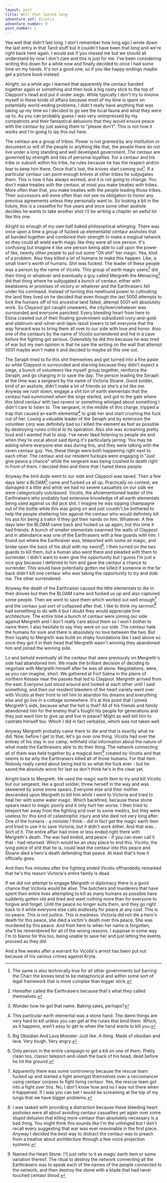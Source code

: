 ```yaml
---
layout: post
title: Well that lasted long
adventure_set: Vicotis
adventure_number: 9
post_number: 1
---
```


Yea well that didn't last long. I don't remember how long ago I wrote down the last entry in that Tarot stuff but it couldn't have been that long and we're right back here again. I would ask if you missed me but we should all understand by now I don't care and this is just for me. I've been considering writing this down for a while now and finally decided to once I had some time on my hands. It's not a good one, so if you like happy endings maybe get a picture book instead.

Alright, so a while ago I learned that apparently the centaur banded together again or something and then took a big nasty stick to the top of Claypool's head and put it under siege. While typically I don't try to involve myself in these kinds of affairs because most of my time is spent on potentially world-ending problems, I didn't really have anything that was taking up my time so I decided to go see the local fauna and what they were up to. As you can probably guess I was very unimpressed by my compatriots and their fantastical delusions that they would ensure peace with the centaur by just asking them to "please don't". This is not how it works and I'm going to lay this out here.

The centaur are a group of tribes. Power is not granted by any institution or document or will of the people or anything like that, the people there do not live under a long standing and well developed government. The centaur are governed by strength and ties of personal loyalties. For a centaur and his tribe or subunit within his tribe, he rules because he has the respect and/or fear to keep him there. Once that's lost, the knives start coming out[^fn-knives]. If a particular centaur can point enough knives at other tribes he subjugates them. This is how it has always worked, and it is not going to change. You don't make treaties with the centaur, at most you make treaties with tribes. More often than that, you make treaties with the people leading those tribes. Their successors will more often than not see no obligation to honor any previous agreements unless they personally want to. So looking a bit in the future, this is a ceasefire for five years and once some other asshole decides he wants to take another shot I'll be writing a chapter an awful lot like this one.

Alright so enough of my own half baked philosophical whinging. There was once upon a time a group of fucked up elementalist centaur assholes that all banded together and combined their strength to make a magical network so they could all wield earth magic like they were all one person. It's confusing but imagine it like one person being able to call upon the power of like, twenty other people to put out some "Oh shit" tier magic. Yea, kind of a problem. Also they killed a *lot* of humans to make this happen. Like, a small town's worth of humans. Shit was fucked. The leader of these people was a person by the name of Vicotis. This group of earth magic users[^fn-cult] did their thing or whatever and eventually a guy called Mergreth the Menacing[^fn-mergreth] did that thing where he subjugated a bunch of centaur, either with beatdowns or promises of victory or whatever and the Earthraisers fell under his command. Instead of turning this newfound power to cultivating the land they lived on he decided that even though the last 5000 attempts to kick the humans off of his ancestral land failed, attempt 5001 will absolutely work. So Claypool got caught unawares, the city/town/whatever was surrounded and everyone panicked. Every bleeding heart from here to Elona crawled out of their floating government subsidized ivory-and-gold-and-platinum-and-silver-and-lapis-lazuli towers to tell everyone that the way forward was to bring them all over to our side with love and honor. Also one of the centaurs by the name of Vicotis surrendered and hid in a cave before the fighting got serious. Ostensibly he did this because he was tired of war but my own opinion is that he saw the writing on the wall that attempt 5001 maybe won't make it and decided to maybe sit this one out.

The Seraph tried to fix this shit themselves and get turned into a fine paste so while Claypool is surrounded and starving because they didn't expect a siege, a bunch of volunteers like myself group together, reinforce the Seraph, and go charging in to save the day. The person leading the Seraph at the time was a sergeant by the name of Victoria Sloane. Good soldier, kind of an asshole, didn't make a lot of friends so she's a lot like me. Anyway we rush down, engage a shit ton of earth elementals that the centaur had summoned when the sirge started, and got to the gate where this blind centaur with two ravens or something whinged about something I didn't care to listen to. The sergeant, in the middle of this charge, tripped a trap that caused an earth elemental[^fn-hand] to grab her and start crushing the fuck out of her. Losing a valuable leader of the Seraph and by extension the volunteer corp was definitely bad so I killed the element as fast as possible by destroying runes critical to its operation. Also she was screaming pretty loud and I wanted that to stop. I've never liked listening to people die and when they're vocal about said dying it's particularly jarring. You may be asking where everyone else was during this, and they were talking with the raven centaur guy. Yes, these things were both happening right next to each other. The centaur and our resident fuckups were engaging in "Just give peace a chance" while the sergeant was being crushed to death right in front of them. I decided then and there that I hated these people.

Anyway the bird dude went to our side and Claypool was saved. Then a few days later a BLOAM[^fn-bloam] came and fucked us all up. Practically no contest, we damaged it a little and while we had no severe casualties on our side we were categorically outclassed. Vicotis, the aforementioned leader of the Earthraisers who probably had extensive knowledge of all earth elementals being used against us did jack shit. I imagine he was sipping champagne out of the bottle while this was going on and just couldn't be bothered to help the people sheltering him against the centaur who would definitely kill his ass for being a traitor if they got their hands on him. Whatever. A few days later the BLOAM came back and fucked us up again, but this time it had friends. A bunch of smaller elementals swarmed the walls of Claypool and in attendance was one of the Earthraisers with a few guards with him. I found out where the Earthraiser was, teleported with some air magic, and broke open the back of his skull with my sword[^fn-skull]. I then turned on the two guards to kill them, but a human also went there and pleaded with them to surrender. I didn't want to even give the opportunity but I guess I'm just a nice guy because I deferred to him and gave the centaur a chance to surrender. This would have potentially gotten me killed if someone in the far back didn't kill one centaur who was taking the opportunity to try and stab me. The other surrendered.

Anyway the death of the Earthraiser caused the little elementals to die in their droves but then the BLOAM came and fucked us up and also captured some people. Then we went to save them which worked out well enough[^fn-rescue] and the centaur just sort of collapsed after that. I like to think my sermon[^fn-sermon] had something to do with it but I doubt they would appreciate fine architecture. The entire time a bunch of centaur were joining our side against Mergreth and I don't really care about them so I won't bother to name them. I also hesitate to say they were on our side. The centaur hate the humans for sure and there is absolutely no love between the two. But their loyalty to Mergreth was build on shaky foundations like I said above so once they got it in their head that Mergreth wasn't winning they abandoned him and joined the winning side. 

Lo and behold eventually all the centaur that were previously on Mergreth's side had abandoned him. We made the brilliant decision of deciding to negotiate with Mergreth himself after he was all alone. Negotiations, were, as you can imagine, short. We gathered at Fort Salma in the plains of northern Kessex near the passes that led to Claypool. Mergreth arrived from the east. Everyone just stood around and looked at each other until I said something, and then our resident bleeders of the heart variety went over with Vicotis at their front to tell him to abandon his dreams and everything else and go live in a cottage somewhere. It's at this point that I joined Mergreth's side, because what the hell is that? All of his friends and family abandoned him for the enemy that's fought his people for generations and they just want him to give up and live in peace? Might as well tell him to castrate himself too. Which I did in fact verbalize, which was not taken well.

Anyway Mergreth probably came there to die and that is exactly what he did. Now, before I get to that, let's go over one thing. Vicotis had over the entirey of his stay in our camp, withheld vital information about the nature of what made the Earthraisers able to do their thing. The network connecting all of them was held together by a magical item[^fn-stone] created by Vicotis and that seems to be why the Earthraisers killed all of those humans. For that item. Nobody really cared about being lied to so what the fuck ever - but he saved the absolute worst for last so don't think he's in the clear yet.

Alright back to Mergreth. He used the magic earth item to try and kill Vicotis but our sergeant, like a good soldier, threw herself in the way and was skewered by some stone spears. Everyone else and their mother descended upon Mergreth to kill him while I went to Victoria and tried to heal her with some water magic. Which backfired, because these stone spears react to magic poorly and it only hurt her worse. I then tried to teleport her away from the fighting and over to some medics, but they were useless for this kind of catastrophic injury and she died not very long after. One of the humans - a minister I think - did in fact get the magic earth item and tried to use it to save Victoria, but it didn't work either. And that was... Sort of it. The entire affair had more or less ended right there with Mergreth's death. The war had ended, and peace - if you can even call it that - had returned. Which would be an okay place to end this. Vicotis, the lying piece of shit that he is, could lead the centaur into this peace and Sloane died a hero's death defending that peace. At least that's how it officially goes.

And then five minutes after the fighting ended Vicotis offhandedly remarked that he's the reason Victoria's entire family is dead.

If we did not attempt to engage Mergreth in diplomacy there is a good chance that Victoria would be alive. The butchers and murderers that have spent their entire lives attempting to kill as many humans as possible have suddenly gotten old and tired and want nothing more than for everyone to forgive and forget. Until the peace no longer suits them, and they go right back to it while everyone else calls endlessly for peace at any cost. This is no peace. This is not justice. This is madness. Victoria did not die a hero's death for this peace, she died a victim's death over this peace. She was murdered by this peace. And from here to when her name is forgotten, she'll be remembered for all of the wrong reasons. I suppose in some way I'm to blame for this too, being unable to save her and just letting the events proceed as they did.

And a few weeks after a warrant for Vicotis's arrest has been put out because of his various crimes against Kryta.

[^fn-knives]: The same is also technically true for all other governments but barring the Charr the knives tend to be metaphorical and within some sort of legal framework that is more complex than bigger stick.
[^fn-cult]: Hereafter called the Earthraisers because that's what they called themselves.
[^fn-mergreth]: Wonder how he got that name. Baking sales, perhaps?
[^fn-hand]: This particular earth elemental was a stone hand. The damn things are very hard to kill unless you can get at the runes that bind them. Which, as it happens, aren't easy to get to when the hand wants to kill you.
[^fn-bloam]: Big Obsidian And Lava Monster. Just like. A thing. Made of obsidian and lava. Very tough. Very angry.
[^fn-skull]: Only person in the entire campaign to get a kill on one of them. Pretty clean too, classic teleport-and-slash the back of his head, dead before he hit the ground.
[^fn-rescue]: Apparently there was some controversy because the rescue team fucked up and started a fight amongst themselves over a necromancer using centaur corpses to fight living centaur. Yes, the rescue team got into a fight over this. No, I don't know how and no I was not there when it happened. If I was you can bet I would be screaming at the top of my lungs that we have bigger problems.
[^fn-sermon]: I was tasked with providing a distraction because these bleeding heart assholes were all about avoiding centaur casualties yet again over some stupid delusion that killing more centaur than absolutely necessary is a bad thing. You might think this sounds like I'm the unhinged but I don't recall every suggesting that war was ever reasonable in the first place. Anyway I decided the best way to distract the centaur was to preach from a treatise about architecture through a few voice projection systems.
[^fn-stone]: Named the Heart Stone. I'll just refer to it as magic earth item or some variation thereof. The ritual to destroy the network connecting all the Earthraisers was to speak each of the names of the people connected to the network, and then destroy the stone with a blade that had never touched centaur blood.